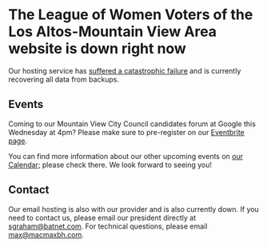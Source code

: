 # The League of Women Voters of the Los Altos-Mountain View Area website is down right now
Our hosting service has [suffered a catastrophic failure](https://forums.mddhosting.com/topic/1582-major-outage-092118-09222018/) and is currently recovering all data from backups. 

## Events

Coming to our Mountain View City Council candidates forum at Google this Wednesday at 4pm? Please make sure to pre-register on our [Eventbrite page](https://www.eventbrite.com/e/meet-the-mountain-view-city-council-candidates-tickets-49835089093).

You can find more information about our other upcoming events on [our Calendar](https://calendar.google.com/calendar/embed?src=palpssu9v9oqdblaml6u464i90%40group.calendar.google.com&ctz=America%2FLos_Angeles); please check there. We look forward to seeing you!

## Contact
Our email hosting is also with our provider and is also currently down. If you need to contact us, please email our president directly at sgraham@batnet.com. For technical questions, please email max@macmaxbh.com. 
